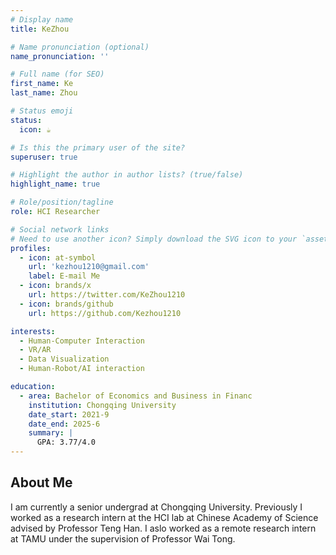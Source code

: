 ```yaml
---
# Display name
title: KeZhou

# Name pronunciation (optional)
name_pronunciation: ''

# Full name (for SEO)
first_name: Ke
last_name: Zhou

# Status emoji
status:
  icon: ☕️

# Is this the primary user of the site?
superuser: true

# Highlight the author in author lists? (true/false)
highlight_name: true

# Role/position/tagline
role: HCI Researcher

# Social network links
# Need to use another icon? Simply download the SVG icon to your `assets/media/icons/` folder.
profiles:
  - icon: at-symbol
    url: 'kezhou1210@gmail.com'
    label: E-mail Me
  - icon: brands/x
    url: https://twitter.com/KeZhou1210
  - icon: brands/github
    url: https://github.com/Kezhou1210

interests:
  - Human-Computer Interaction
  - VR/AR
  - Data Visualization
  - Human-Robot/AI interaction

education:
  - area: Bachelor of Economics and Business in Financ
    institution: Chongqing University
    date_start: 2021-9
    date_end: 2025-6
    summary: |
      GPA: 3.77/4.0
---
```


## About Me

I am currently a senior undergrad at Chongqing University. Previously I worked as a research intern at the HCI lab at Chinese Academy of Science advised by Professor Teng Han. I aslo worked as a remote research intern at TAMU under the supervision of Professor Wai Tong.
